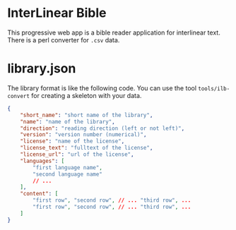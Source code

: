 InterLinear Bible
=================

This progressive web app is a bible reader application for interlinear text.
There is a perl converter for `.csv` data.

library.json
============

The library format is like the following code. You can use the tool
`tools/ilb-convert` for creating a skeleton with your data.

```json
{
    "short_name": "short name of the library",
    "name": "name of the library",
    "direction": "reading direction (left or not left)",
    "version": "version number (numerical)",
    "license": "name of the license",
    "license_text": "fulltext of the license",
    "license_url": "url of the license",
    "languages": [
        "first language name",
        "second language name"
        // ...
    ],
    "content": [
        "first row", "second row", // ... "third row", ...
        "first row", "second row", // ... "third row", ...
    ]
}
```
